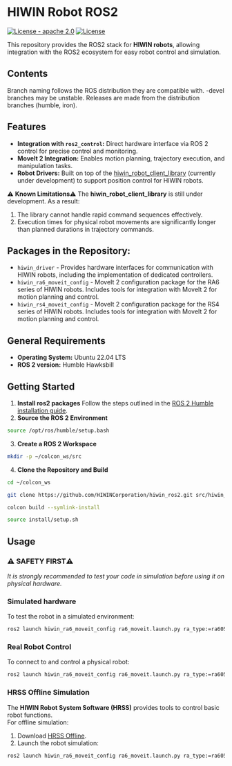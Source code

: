 # HIWIN Robot ROS2

[![License - apache 2.0](https://img.shields.io/:license-Apache%202.0-yellowgreen.svg)](https://opensource.org/licenses/Apache-2.0)
[![License](https://img.shields.io/badge/License-BSD%203--Clause-blue.svg)](https://opensource.org/licenses/BSD-3-Clause)

This repository provides the ROS2 stack for **HIWIN robots**, allowing integration with the ROS2 ecosystem for easy robot control and simulation.

## Contents
Branch naming follows the ROS distribution they are compatible with. -devel branches may be unstable. Releases are made from the distribution branches (humble, iron).

## Features ##
- **Integration with `ros2_control`:** Direct hardware interface via ROS 2 control for precise control and monitoring.
- **MoveIt 2 Integration:** Enables motion planning, trajectory execution, and manipulation tasks.
- **Robot Drivers:** Built on top of the [hiwin_robot_client_library](https://github.com/HIWINCorporation/hiwin_robot_client_library) (currently under development) to support position control for HIWIN robots.

:warning: **Known Limitations**:warning:
The **hiwin_robot_client_library** is still under development. As a result:
1. The library cannot handle rapid command sequences effectively.
2. Execution times for physical robot movements are significantly longer than planned durations in trajectory commands.

## Packages in the Repository:
- `hiwin_driver` - Provides hardware interfaces for communication with HIWIN robots, including the implementation of dedicated controllers.
- `hiwin_ra6_moveit_config` - MoveIt 2 configuration package for the RA6 series of HIWIN robots. Includes tools for integration with MoveIt 2 for motion planning and control.
- `hiwin_rs4_moveit_config` - MoveIt 2 configuration package for the RS4 series of HIWIN robots. Includes tools for integration with MoveIt 2 for motion planning and control.

## General Requirements
- **Operating System:** Ubuntu 22.04 LTS
- **ROS 2 version:** Humble Hawksbill

## Getting Started
1. **Install ros2 packages**
Follow the steps outlined in the [ROS 2 Humble installation guide](https://docs.ros.org/en/humble/Installation.html).
2. **Source the ROS 2 Environment**
```bash
source /opt/ros/humble/setup.bash
```
3. **Create a ROS 2 Workspace**
```bash
mkdir -p ~/colcon_ws/src
```
4. **Clone the Repository and Build**
```bash
cd ~/colcon_ws

git clone https://github.com/HIWINCorporation/hiwin_ros2.git src/hiwin_ros2

colcon build --symlink-install

source install/setup.sh
```

## Usage
### :warning: **SAFETY FIRST**:warning:
*It is strongly recommended to test your code in simulation before using it on physical hardware.*

### Simulated hardware
To test the robot in a simulated environment:
```bash
ros2 launch hiwin_ra6_moveit_config ra6_moveit.launch.py ra_type:=ra605_710 use_fake_hardware:=true
```

### Real Robot Control
To connect to and control a physical robot:
```bash
ros2 launch hiwin_ra6_moveit_config ra6_moveit.launch.py ra_type:=ra605_710 use_fake_hardware:=false robot_ip:=<robot ip>
```
### **HRSS Offline Simulation**  
The **HIWIN Robot System Software (HRSS)** provides tools to control basic robot functions.  
For offline simulation:
1. Download [HRSS Offline](https://www.hiwinsupport.com/download_center.aspx?pid=MAR).
2. Launch the robot simulation:
```bash
ros2 launch hiwin_ra6_moveit_config ra6_moveit.launch.py ra_type:=ra605_710 use_fake_hardware:=false robot_ip:=<workstation ip>
```
